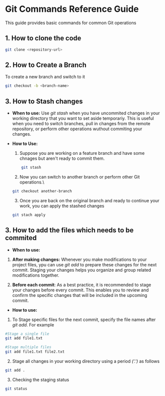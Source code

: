 # Git Commands Reference Guide

This guide provides basic commands for common Git operations

## 1. How to clone the code
```bash
git clone <repository-url>
```

## 2. How to Create a Branch

To create a new branch and switch to it 

```bash
git checkout -b <branch-name>
```

## 3. How to Stash changes

- **When to use:** Use *git stash* when you have uncommited changes in your working directory that you want to set aside temporariy. This is useful when you need to switch branches, pull in changes from the remote repository, or perform other operations wuthout commiting your changes.

- **How to Use:** 

    1. Suppose you are working on a feature branch and have some chnages but aren't ready to commit them.
    ```bash
        git stash
    ```
    2. Now you can switch to another branch or perform other Git operations.\
    ```bash
    git checkout another-branch
    ```
    3. Once you are back on the original branch and ready to continue your work, you can apply the stashed changes
    ```bash
    git stach apply
    ```

## 3. How to add the files which needs to be commited

- **When to use:**

1. **After making changes:** Whenever you make modifications to your project files, ypu can use *git add* to prepare these changes for the next commit. Staging your changes helps you organize and group related modifications together.

2. **Before each commit**: As a best practice, it is recommended to stage your changes before every commit. This enables you to review and confirm the specific changes that will be included in the upcoming commit.

- **How to use:**
1. To Stage specific files for the next commit, specify the file names after *git add*. For example
```bash
#Stage a single file
git add file1.txt

#Stage multiple files
git add file1.txt file2.txt
```

2. Stage all changes in your working directory using a period *('.')* as follows
```bash
git add .
```

3. Checking the staging status
```bash
git status
```




    
